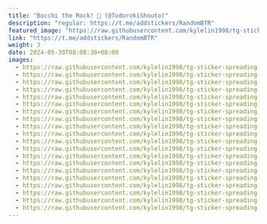 ```yaml
---
title: "Bocchi the Rock! 🎸 (@TodorokiShouto)"
description: "regular: https://t.me/addstickers/RandomBTR"
featured_image: "https://raw.githubusercontent.com/kylelin1998/tg-sticker-spreading-worldwide-images/main/img/2807ee75-ce52-46ce-8bd7-dd1d3fb157a4.jpg"
link: "https://t.me/addstickers/RandomBTR"
weight: 3
date: 2024-05-30T08:08:30+08:00
images:
  - https://raw.githubusercontent.com/kylelin1998/tg-sticker-spreading-worldwide-images/main/img/2807ee75-ce52-46ce-8bd7-dd1d3fb157a4.jpg
  - https://raw.githubusercontent.com/kylelin1998/tg-sticker-spreading-worldwide-images/main/img/87a9e4f6-fc4c-4037-8b7e-598389ec5dae.jpg
  - https://raw.githubusercontent.com/kylelin1998/tg-sticker-spreading-worldwide-images/main/img/8a840683-9e26-4dcd-ad30-1dbb83d9cfe7.jpg
  - https://raw.githubusercontent.com/kylelin1998/tg-sticker-spreading-worldwide-images/main/img/03cd9adb-f83b-41b4-b723-ff5e3c6e5b54.jpg
  - https://raw.githubusercontent.com/kylelin1998/tg-sticker-spreading-worldwide-images/main/img/1a90d65d-89d0-40cb-b5b9-938b9a1aff14.jpg
  - https://raw.githubusercontent.com/kylelin1998/tg-sticker-spreading-worldwide-images/main/img/c3710f15-7a12-4776-b9c3-673d62f59370.jpg
  - https://raw.githubusercontent.com/kylelin1998/tg-sticker-spreading-worldwide-images/main/img/f6733afb-efb1-4bea-a9fc-daadd38a187c.jpg
  - https://raw.githubusercontent.com/kylelin1998/tg-sticker-spreading-worldwide-images/main/img/89ad39df-69af-4000-b64f-34c668bc15e2.jpg
  - https://raw.githubusercontent.com/kylelin1998/tg-sticker-spreading-worldwide-images/main/img/982ab7fd-b0a9-44f1-af08-7c1d0683c34d.jpg
  - https://raw.githubusercontent.com/kylelin1998/tg-sticker-spreading-worldwide-images/main/img/25a4e3cd-785d-4329-ae3b-8b6d14471a0d.jpg
  - https://raw.githubusercontent.com/kylelin1998/tg-sticker-spreading-worldwide-images/main/img/029fe13a-5ae7-4adf-9a20-5eef89b41982.jpg
  - https://raw.githubusercontent.com/kylelin1998/tg-sticker-spreading-worldwide-images/main/img/9a911175-5805-4beb-8b84-40cb7a7630fa.jpg
  - https://raw.githubusercontent.com/kylelin1998/tg-sticker-spreading-worldwide-images/main/img/7c377729-fda3-4dd8-9b91-d3c29ed752cc.jpg
  - https://raw.githubusercontent.com/kylelin1998/tg-sticker-spreading-worldwide-images/main/img/c69990d2-d7b0-4807-a35c-ab0ade7b44d6.jpg
  - https://raw.githubusercontent.com/kylelin1998/tg-sticker-spreading-worldwide-images/main/img/345ffcf2-13ab-4e7b-8a4e-3502e009f3f4.jpg
  - https://raw.githubusercontent.com/kylelin1998/tg-sticker-spreading-worldwide-images/main/img/16dbea9d-c088-470b-bed1-b1af9be0da5d.jpg
  - https://raw.githubusercontent.com/kylelin1998/tg-sticker-spreading-worldwide-images/main/img/ed282e9a-3670-4d5a-919a-ff3670238c78.jpg
  - https://raw.githubusercontent.com/kylelin1998/tg-sticker-spreading-worldwide-images/main/img/167802f8-a01a-42ec-807a-620a2ee01aae.jpg
  - https://raw.githubusercontent.com/kylelin1998/tg-sticker-spreading-worldwide-images/main/img/feb98360-d470-4d53-9f3f-5ee0174c8c46.jpg
  - https://raw.githubusercontent.com/kylelin1998/tg-sticker-spreading-worldwide-images/main/img/a0710d5f-d777-4795-8d3a-7d2321847966.jpg
---
```

